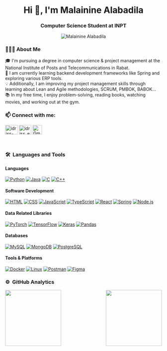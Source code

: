 
<h1 align="center">Hi 👋, I'm Malainine Alabadila</h1>
<h3 align="center">Computer Science Student at INPT</h3>

<p align="center"> <img src="https://komarev.com/ghpvc/?username=Alabadilaa&label=Profile%20views&color=0e75b6&style=flat" alt="Malainine Alabadila" /> </p>


<h3 align="left">👨🏻‍💻  About Me</h3>
🎓  I'm pursuing a degree in computer science & project management at the National Institute of Posts and Telecommunications in Rabat.<br>
🌱  I am currently learning backend development frameworks like Spring and exploring various ERP tools.<br>
💡  Additionally, I am improving my project management skills through learning about Lean and Agile methodologies, SCRUM, PMBOK, BABOK...<br>
📚  In my free time, I enjoy problem-solving, reading books, watching movies, and working out at the gym.<br>


<h3 align="left">📫 Connect with me:</h3>
<p align="left">
<a href="https://www.linkedin.com/in/alabadila-malainine" target="blank"><img align="center" src="https://raw.githubusercontent.com/rahuldkjain/github-profile-readme-generator/master/src/images/icons/Social/linked-in-alt.svg" alt="idriss-el-waanabi" height="30" width="40" /></a>
<a href="https://www.leetcode.com/u/Alabadila" target="blank"><img align="center" src="https://raw.githubusercontent.com/rahuldkjain/github-profile-readme-generator/master/src/images/icons/Social/leet-code.svg" alt="idriss_el_waanabi" height="30" width="40" /></a>
<a href="mailto:alabadila.malai1@gmail.com" target="_blank"><img align="center" src="https://img.icons8.com/material-outlined/24/000000/email.png" alt="Gmail" height="30" width="30" /></a>
</p>

<br>

### 🛠 &nbsp;Languages and Tools

#### Languages
[![Python](https://img.shields.io/badge/-Python-05122A?style=flat&logo=python)](https://www.python.org/)
[![Java](https://img.shields.io/badge/-Java-05122A?style=flat&logo=Java&logoColor=FFA518)](https://www.java.com/)
[![C](https://img.shields.io/badge/-C-05122A?style=flat&logo=C&logoColor=A8B9CC)](https://en.wikipedia.org/wiki/C_(programming_language))
[![C++](https://img.shields.io/badge/-C++-05122A?style=flat&logo=C%2B%2B&logoColor=00599C)](https://en.wikipedia.org/wiki/C%2B%2B)

#### Software Development
[![HTML](https://img.shields.io/badge/-HTML-05122A?style=flat&logo=HTML5)](https://developer.mozilla.org/en-US/docs/Web/HTML)
[![CSS](https://img.shields.io/badge/-CSS-05122A?style=flat&logo=CSS3&logoColor=1572B6)](https://developer.mozilla.org/en-US/docs/Web/CSS)
[![JavaScript](https://img.shields.io/badge/-JavaScript-05122A?style=flat&logo=javascript)](https://developer.mozilla.org/en-US/docs/Web/JavaScript)
[![TypeScript](https://img.shields.io/badge/-TypeScript-05122A?style=flat&logo=typescript)](https://www.typescriptlang.org/)
[![React](https://img.shields.io/badge/-React-05122A?style=flat&logo=react)](https://reactjs.org/)
[![Spring](https://img.shields.io/badge/-Spring-05122A?style=flat&logo=spring&logoColor=6DB33F)](https://spring.io/)
[![Node.js](https://img.shields.io/badge/-Node.js-05122A?style=flat&logo=node.js)](https://nodejs.org/)

#### Data Related Libraries
[![PyTorch](https://img.shields.io/badge/-PyTorch-05122A?style=flat&logo=pytorch)](https://pytorch.org/)
[![TensorFlow](https://img.shields.io/badge/-TensorFlow-05122A?style=flat&logo=tensorflow&logoColor=FF6F00)](https://www.tensorflow.org/)
[![Keras](https://img.shields.io/badge/-Keras-05122A?style=flat&logo=keras&logoColor=D00000)](https://keras.io/)
[![Pandas](https://img.shields.io/badge/-Pandas-05122A?style=flat&logo=pandas)](https://pandas.pydata.org/)

#### Databases
[![MySQL](https://img.shields.io/badge/-MySQL-05122A?style=flat&logo=mysql)](https://www.mysql.com/)
[![MongoDB](https://img.shields.io/badge/-MongoDB-05122A?style=flat&logo=mongodb)](https://www.mongodb.com/)
[![PostgreSQL](https://img.shields.io/badge/-PostgreSQL-05122A?style=flat&logo=postgresql)](https://www.postgresql.org/)

#### Tools & Platforms
[![Docker](https://img.shields.io/badge/-Docker-05122A?style=flat&logo=docker)](https://www.docker.com/)
[![Linux](https://img.shields.io/badge/-Linux-05122A?style=flat&logo=linux)](https://www.linux.org/)
[![Postman](https://img.shields.io/badge/-Postman-05122A?style=flat&logo=postman)](https://www.postman.com/)
[![Figma](https://img.shields.io/badge/-Figma-05122A?style=flat&logo=figma)](https://www.figma.com/)




### ⚙️ &nbsp;GitHub Analytics

<p align="left">
<a href="https://github.com/MalainineAlabadila">
  <img height="180em" align="left" src="https://github-readme-stats-eight-theta.vercel.app/api?username=Alabadilaa&show_icons=true&theme=algolia&include_all_commits=true&count_private=true"/>
  <img height="180em" align="right" src="https://github-readme-stats-eight-theta.vercel.app/api/top-langs/?username=Alabadilaa&layout=compact&langs_count=8&theme=algolia"/>
</a>
</p>

